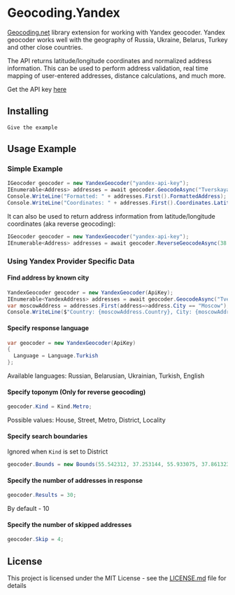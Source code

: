 # Geocoding.Yandex

[Geocoding.net](https://github.com/chadly/Geocoding.net "Geocoding.net") library extension for working with Yandex geocoder. Yandex geocoder works well with the geography of Russia, Ukraine, Belarus, Turkey and other close countries.

The API returns latitude/longitude coordinates and normalized address information. This can be used to perform address validation, real time mapping of user-entered addresses, distance calculations, and much more.

Get the API key [here](https://developer.tech.yandex.ru/services/ "here")

## Installing

```
Give the example
```

## Usage Example

### Simple Example

```csharp
IGeocoder geocoder = new YandexGeocoder("yandex-api-key");
IEnumerable<Address> addresses = await geocoder.GeocodeAsync("Tverskaya 4");
Console.WriteLine("Formatted: " + addresses.First().FormattedAddress); //Formatted: Россия, Москва, Тверская улица, 4
Console.WriteLine("Coordinates: " + addresses.First().Coordinates.Latitude + ", " + addresses.First().Coordinates.Longitude); //Coordinates: 55,758493, 37,613198
```
It can also be used to return address information from latitude/longitude coordinates (aka reverse geocoding):
```csharp
IGeocoder geocoder = new YandexGeocoder("yandex-api-key");
IEnumerable<Address> addresses = await geocoder.ReverseGeocodeAsync(38.8976777, -77.036517);
```

### Using Yandex Provider Specific Data
#### Find address by known city
```csharp
YandexGeocoder geocoder = new YandexGeocoder(ApiKey);
IEnumerable<YandexAddress> addresses = await geocoder.GeocodeAsync("Tverskaya 4");
var moscowAddress = addresses.First(address=>address.City == "Moscow");
Console.WriteLine($"Country: {moscowAddress.Country}, City: {moscowAddress.City}, Postal Code: {moscowAddress.PostCode}");
```
#### Specify response language
```csharp
var geocoder = new YandexGeocoder(ApiKey)
{
  Language = Language.Turkish
};
```
Available languages: Russian, Belarusian, Ukrainian, Turkish, English
#### Specify toponym **(Only for reverse geocoding)**
```csharp
geocoder.Kind = Kind.Metro;
```
Possible values: House, Street, Metro, District, Locality
#### Specify search boundaries
Ignored when `Kind` is set to District
```csharp
geocoder.Bounds = new Bounds(55.542312, 37.253144, 55.933075, 37.861323);
```
#### Specify the number of addresses in response
```csharp
geocoder.Results = 30;
```
By default - 10
#### Specify the number of skipped addresses
```csharp
geocoder.Skip = 4;
```

## License

This project is licensed under the MIT License - see the [LICENSE.md](LICENSE.md) file for details
